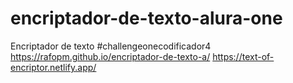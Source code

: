 # encriptador-de-texto-alura-one
Encriptador de texto
#challengeonecodificador4
https://rafopm.github.io/encriptador-de-texto-a/
https://text-of-encriptor.netlify.app/
